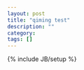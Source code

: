 ```yaml
---
layout: post
title: "qiming test"
description: ""
category: 
tags: []
---
```

{% include JB/setup %}
